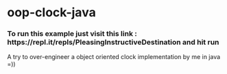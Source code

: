 # oop-clock-java

<h3> To run this example just visit this link : https://repl.it/repls/PleasingInstructiveDestination and hit run </h3>
  
A try to over-engineer a object oriented clock implementation by me in java =))




